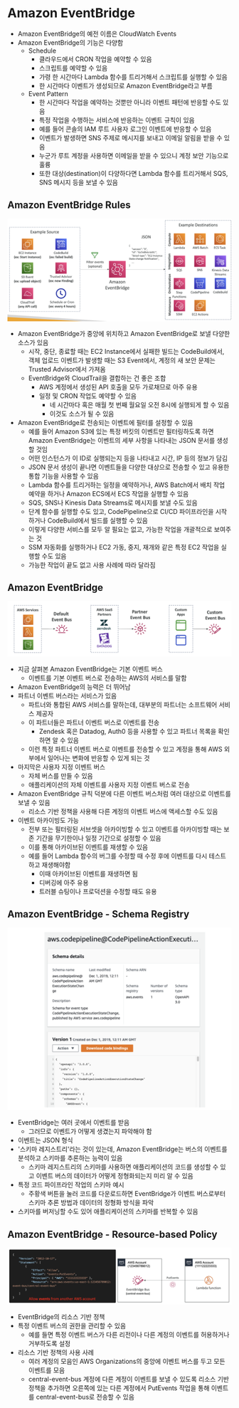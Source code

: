 # Amazon EventBridge

- Amazon EventBridge의 예전 이름은 CloudWatch Events
- Amazon EventBridge의 기능은 다양함
	- Schedule
		- 클라우드에서 CRON 작업을 예약할 수 있음
		- 스크립트를 예약할 수 있음
		- 가령 한 시간마다 Lambda 함수를 트리거해서 스크립트를 실행할 수 있음
		- 한 시간마다 이벤트가 생성되므로 Amazon EventBridge라고 부름
	- Event Pattern
		- 한 시간마다 작업을 예약하는 것뿐만 아니라 이벤트 패턴에 반응할 수도 있음
		- 특정 작업을 수행하는 서비스에 반응하는 이벤트 규칙이 있음
		- 예를 들어 콘솔의 IAM 루트 사용자 로그인 이벤트에 반응할 수 있음
		- 이벤트가 발생하면 SNS 주제로 메시지를 보내고 이메일 알림을 받을 수 있음
		- 누군가 루트 계정을 사용하면 이메일을 받을 수 있으니 계정 보안 기능으로 훌륭
		- 또한 대상(destination)이 다양하다면 Lambda 함수를 트리거해서 SQS, SNS 메시지 등을 보낼 수 있음

## Amazon EventBridge Rules

![aeb](https://github.com/seungwonbased/TIL/blob/main/AWS/assets/aeb1.png)

- Amazon EventBridge가 중앙에 위치하고 Amazon EventBridge로 보낼 다양한 소스가 있음
	- 시작, 중단, 종료할 때는 EC2 Instance에서 실패한 빌드는 CodeBuild에서, 객체 업로드 이벤트가 발생할 때는 S3 Event에서, 계정의 새 보안 문제는 Trusted Advisor에서 가져옴
	- EventBridge와 CloudTrail을 결합하는 건 좋은 조합
		- AWS 계정에서 생성된 API 호출을 모두 가로채므로 아주 유용
		- 일정 및 CRON 작업도 예약할 수 있음
			- 네 시간마다 혹은 매월 첫 번째 월요일 오전 8시에 실행되게 할 수 있음
			- 이것도 소스가 될 수 있음
- Amazon EventBridge로 전송되는 이벤트에 필터를 설정할 수 있음
	- 예를 들어 Amazon S3에 있는 특정 버킷의 이벤트만 필터링하도록 하면 Amazon EventBridge는 이벤트의 세부 사항을 나타내는 JSON 문서를 생성할 것임
	- 어떤 인스턴스가 이 ID로 실행되는지 등을 나타내고 시간, IP 등의 정보가 담김
	- JSON 문서 생성이 끝나면 이벤트들을 다양한 대상으로 전송할 수 있고 유용한 통합 기능을 사용할 수 있음
	- Lambda 함수를 트리거하는 일정을 예약하거나, AWS Batch에서 배치 작업 예약을 하거나 Amazon ECS에서 ECS 작업을 실행할 수 있음
	- SQS, SNS나 Kinesis Data Streams로 메시지를 보낼 수도 있음
	- 단계 함수를 실행할 수도 있고, CodePipeline으로 CI/CD 파이프라인을 시작하거나 CodeBuild에서 빌드를 실행할 수 있음
	- 이렇게 다양한 서비스를 모두 알 필요는 없고, 가능한 작업을 개괄적으로 보여주는 것
	- SSM 자동화를 실행하거나 EC2 가동, 중지, 재개와 같은 특정 EC2 작업을 실행할 수도 있음
	- 가능한 작업이 끝도 없고 사용 사례에 따라 달라짐

## Amazon EventBridge

![aeb](https://github.com/seungwonbased/TIL/blob/main/AWS/assets/aeb2.png)

- 지금 살펴본 Amazon EventBridge는 기본 이벤트 버스
	- 이벤트를 기본 이벤트 버스로 전송하는 AWS의 서비스를 말함
- Amazon EventBridge의 능력은 더 뛰어남
- 파트너 이벤트 버스라는 서비스가 있음
	- 파트너와 통합된 AWS 서비스를 말하는데, 대부분의 파트너는 소프트웨어 서비스 제공자
	- 이 파트너들은 파트너 이벤트 버스로 이벤트를 전송
		- Zendesk 혹은 Datadog, Auth0 등을 사용할 수 있고 파트너 목록을 확인하면 알 수 있음
	- 이런 특정 파트너 이벤트 버스로 이벤트를 전송할 수 있고 계정을 통해 AWS 외부에서 일어나는 변화에 반응할 수 있게 되는 것
- 마지막은 사용자 지정 이벤트 버스
	- 자체 버스를 만들 수 있음
	- 애플리케이션의 자체 이벤트를 사용자 지정 이벤트 버스로 전송
- Amazon EventBridge 규칙 덕분에 다른 이벤트 버스처럼 여러 대상으로 이벤트를 보낼 수 있음
	- 리소스 기반 정책을 사용해 다른 계정의 이벤트 버스에 액세스할 수도 있음
- 이벤트 아카이빙도 가능
	- 전부 또는 필터링된 서브셋을 아카이빙할 수 있고 이벤트를 아카이빙할 때는 보존 기간을 무기한이나 일정 기간으로 설정할 수 있음
	- 이를 통해 아카이브된 이벤트를 재생할 수 있음
	- 예를 들어 Lambda 함수의 버그를 수정할 때 수정 후에 이벤트를 다시 테스트하고 재생해야함
		- 이때 아카이브된 이벤트를 재생하면 됨
		- 디버깅에 아주 유용
		- 트러블 슈팅이나 프로덕션을 수정할 때도 유용

## Amazon EventBridge - Schema Registry

![aeb](https://github.com/seungwonbased/TIL/blob/main/AWS/assets/aeb3.png)

- EventBridge는 여러 곳에서 이벤트를 받음
	- 그러므로 이벤트가 어떻게 생겼는지 파악해야 함
- 이벤트는 JSON 형식
- '스키마 레지스트리'라는 것이 있는데, Amazon EventBridge는 버스의 이벤트를 분석하고 스키마를 추론하는 능력이 있음
	- 스키마 레지스트리의 스키마를 사용하면 애플리케이션의 코드를 생성할 수 있고 이벤트 버스의 데이터가 어떻게 정형화되는지 미리 알 수 있음
- 특정 코드 파이프라인 작업의 스키마 예시
	- 주황색 버튼을 눌러 코드를 다운로드하면 EventBridge가 이벤트 버스로부터 스키마 추론 방법과 데이터의 정형화 방식을 파악
- 스키마를 버저닝할 수도 있어 애플리케이션의 스키마를 반복할 수 있음

## Amazon EventBridge - Resource-based Policy

![aeb](https://github.com/seungwonbased/TIL/blob/main/AWS/assets/aeb4.png)

- EventBridge의 리소스 기반 정책
- 특정 이벤트 버스의 권한을 관리할 수 있음
	- 예를 들면 특정 이벤트 버스가 다른 리전이나 다른 계정의 이벤트를 허용하거나 거부하도록 설정
- 리소스 기반 정책의 사용 사례
	- 여러 계정의 모음인 AWS Organizations의 중앙에 이벤트 버스를 두고 모든 이벤트를 모음
	- central-event-bus 계정에 다른 계정이 이벤트를 보낼 수 있도록 리소스 기반 정책을 추가하면 오른쪽에 있는 다른 계정에서 PutEvents 작업을 통해 이벤트를 central-event-bus로 전송할 수 있음
